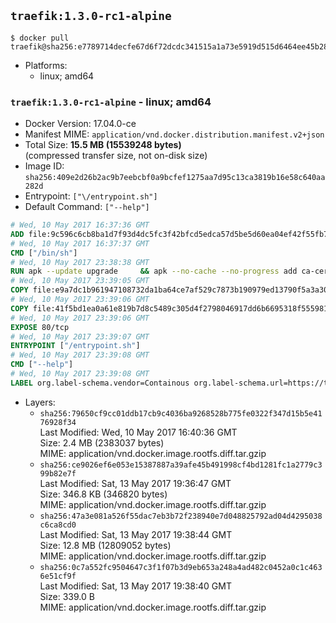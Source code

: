 ## `traefik:1.3.0-rc1-alpine`

```console
$ docker pull traefik@sha256:e7789714decfe67d6f72dcdc341515a1a73e5919d515d6464ee45b28d477a9ec
```

-	Platforms:
	-	linux; amd64

### `traefik:1.3.0-rc1-alpine` - linux; amd64

-	Docker Version: 17.04.0-ce
-	Manifest MIME: `application/vnd.docker.distribution.manifest.v2+json`
-	Total Size: **15.5 MB (15539248 bytes)**  
	(compressed transfer size, not on-disk size)
-	Image ID: `sha256:409e2d26b2ac9b7eebcbf0a9bcfef1275aa7d95c13ca3819b16e58c640aa282d`
-	Entrypoint: `["\/entrypoint.sh"]`
-	Default Command: `["--help"]`

```dockerfile
# Wed, 10 May 2017 16:37:36 GMT
ADD file:9c596c6cb8ba1d7f93d4dc5fc3f42bfcd5edca57d5be5d60ea04ef42f55fb7a8 in / 
# Wed, 10 May 2017 16:37:37 GMT
CMD ["/bin/sh"]
# Wed, 10 May 2017 23:38:38 GMT
RUN apk --update upgrade     && apk --no-cache --no-progress add ca-certificates     && rm -rf /var/cache/apk/*
# Wed, 10 May 2017 23:39:05 GMT
COPY file:e9a7dc1b961947108732da1ba64ce7af529c7873b190979ed13790f5a3a30266 in /usr/local/bin/ 
# Wed, 10 May 2017 23:39:06 GMT
COPY file:41f5bd1ea0a61e819b7d8c5489c305d4f2798046917dd6b6695318f555981727 in / 
# Wed, 10 May 2017 23:39:06 GMT
EXPOSE 80/tcp
# Wed, 10 May 2017 23:39:07 GMT
ENTRYPOINT ["/entrypoint.sh"]
# Wed, 10 May 2017 23:39:08 GMT
CMD ["--help"]
# Wed, 10 May 2017 23:39:08 GMT
LABEL org.label-schema.vendor=Containous org.label-schema.url=https://traefik.io org.label-schema.name=Traefik org.label-schema.description=A modern reverse-proxy org.label-schema.version=v1.3.0-rc1 org.label-schema.docker.schema-version=1.0
```

-	Layers:
	-	`sha256:79650cf9cc01ddb17cb9c4036ba9268528b775fe0322f347d15b5e4176928f34`  
		Last Modified: Wed, 10 May 2017 16:40:36 GMT  
		Size: 2.4 MB (2383037 bytes)  
		MIME: application/vnd.docker.image.rootfs.diff.tar.gzip
	-	`sha256:ce9026ef6e053e15387887a39afe45b491998cf4bd1281fc1a2779c399b82e7f`  
		Last Modified: Sat, 13 May 2017 19:36:47 GMT  
		Size: 346.8 KB (346820 bytes)  
		MIME: application/vnd.docker.image.rootfs.diff.tar.gzip
	-	`sha256:47a3e081a526f55dac7eb3b72f238940e7d048825792ad04d4295038c6ca8cd0`  
		Last Modified: Sat, 13 May 2017 19:38:44 GMT  
		Size: 12.8 MB (12809052 bytes)  
		MIME: application/vnd.docker.image.rootfs.diff.tar.gzip
	-	`sha256:0c7a552fc9504647c3f1f07b3d9eb653a248a4ad482c0452a0c1c4636e51cf9f`  
		Last Modified: Sat, 13 May 2017 19:38:40 GMT  
		Size: 339.0 B  
		MIME: application/vnd.docker.image.rootfs.diff.tar.gzip
